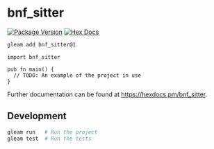 # bnf_sitter

[![Package Version](https://img.shields.io/hexpm/v/bnf_sitter)](https://hex.pm/packages/bnf_sitter)
[![Hex Docs](https://img.shields.io/badge/hex-docs-ffaff3)](https://hexdocs.pm/bnf_sitter/)

```sh
gleam add bnf_sitter@1
```
```gleam
import bnf_sitter

pub fn main() {
  // TODO: An example of the project in use
}
```

Further documentation can be found at <https://hexdocs.pm/bnf_sitter>.

## Development

```sh
gleam run   # Run the project
gleam test  # Run the tests
```
